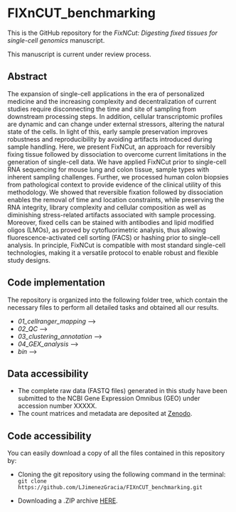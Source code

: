 # FIXnCUT_benchmarking

This is the GitHub repository for the *FixNCut: Digesting fixed tissues for single-cell genomics* manuscript.

This manuscript is current under review process.


## Abstract

The expansion of single-cell applications in the era of personalized medicine and the increasing complexity and decentralization of current studies require disconnecting the time and site of sampling from downstream processing steps. In addition, cellular transcriptomic profiles are dynamic and can change under external stressors, altering the natural state of the cells. In light of this, early sample preservation improves robustness and reproducibility by avoiding artifacts introduced during sample handling. Here, we present FixNCut, an approach for reversibly fixing tissue followed by dissociation to overcome current limitations in the generation of single-cell data. We have applied FixNCut prior to single-cell RNA sequencing for mouse lung and colon tissue, sample types with inherent sampling challenges. Further, we processed human colon biopsies from pathological context to provide evidence of the clinical utility of this methodology. We showed that reversible fixation followed by dissociation enables the removal of time and location constraints, while preserving the RNA integrity, library complexity and cellular composition as well as diminishing stress-related artifacts associated with sample processing. Moreover, fixed cells can be stained with antibodies and lipid modified oligos (LMOs), as proved by cytofluorimetric analysis, thus allowing fluorescence-activated cell sorting (FACS) or hashing prior to single-cell analysis. In principle, FixNCut is compatible with most standard single-cell technologies, making it a versatile protocol to enable robust and flexible study designs.


## Code implementation

The repository is organized into the following folder tree, which contain the necessary files to perform all detailed tasks and obtained all our results.

* *01_cellranger_mapping* -->
* *02_QC* -->
* *03_clustering_annotation* -->
* *04_GEX_analysis* -->
* *bin* -->


## Data accessibility

* The complete raw data (FASTQ files) generated in this study have been submitted to the NCBI Gene Expression Omnibus (GEO) under accession number XXXXX.
* The count matrices and metadata are deposited at [Zenodo](). 


## Code accessibility

You can easily download a copy of all the files contained in this repository by:

* Cloning the git repository using the following command in the terminal:
`git clone https://github.com/LJimenezGracia/FIXnCUT_benchmarking.git`

* Downloading a .ZIP archive [HERE](https://github.com/LJimenezGracia/FIXnCUT_benchmarking/archive/refs/heads/main.zip).
